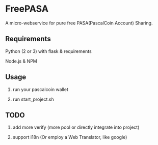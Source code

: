 # FreePASA

A micro-webservice for pure free PASA(PascalCoin Account) Sharing.

## Requirements

Python (2 or 3) with flask & requirements

Node.js & NPM

## Usage

1. run your pascalcoin wallet

2. run start_project.sh

## TODO

1. add more verify (more pool or directly integrate into project)

2. support i18n (Or employ a Web Translator, like google)
